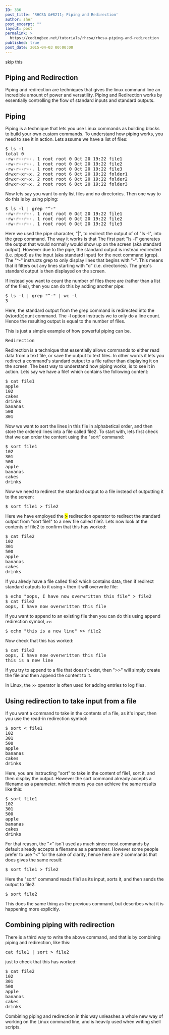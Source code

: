 ```yaml
---
ID: 336
post_title: 'RHCSA &#8211; Piping and Redirection'
author: sher
post_excerpt: ""
layout: post
permalink: >
  https://codingbee.net/tutorials/rhcsa/rhcsa-piping-and-redirection
published: true
post_date: 2015-04-03 00:00:00
---
```

skip this

<h2>Piping and Redirection
</h2>
Piping and redirection are techniques that gives the linux command line an incredible amount of power and versatility. Piping and Redirection works by essentially controlling the flow of standard inputs and standard outputs. 


<h2>Piping</h2>

Piping is a technique that lets you use Linux commands as building blocks to build your own custom commands. To understand how piping works, you need to see it in action. Lets assume we have a list of files:


<pre>
$ ls -l
total 0
-rw-r--r--. 1 root root 0 Oct 20 19:22 file1
-rw-r--r--. 1 root root 0 Oct 20 19:22 file2
-rw-r--r--. 1 root root 0 Oct 20 19:22 file3
drwxr-xr-x. 2 root root 6 Oct 20 19:22 folder1
drwxr-xr-x. 2 root root 6 Oct 20 19:22 folder2
drwxr-xr-x. 2 root root 6 Oct 20 19:22 folder3
</pre>
 

Now lets say you want to only list files and no directories. Then one way to do this is by using piping:

<pre>
$ ls -l | grep "^-"
-rw-r--r--. 1 root root 0 Oct 20 19:22 file1
-rw-r--r--. 1 root root 0 Oct 20 19:22 file2
-rw-r--r--. 1 root root 0 Oct 20 19:22 file3
</pre>



Here we used the pipe character, "|", to redirect the output of of "ls -l", into the grep command.
The way it works is that The first part "ls -l" generates the output that would normally would show up on the screen (aka <l>standard output<l>). However due to the pipe, the standard output is instead redirected (i.e. piped) as the input (aka <l>standard input<l>) for the next command (grep). The "^-" instructs grep to only display lines that begins with "-". This means that it filters out any lines starting with "d" (i.e. directories). The grep's standard output is then displayed on the screen.

If instead you want to count the number of files there are (rather than a list of the files), then you can do this by adding another pipe:

<pre>
$ ls -l | grep "^-" | wc -l
3
</pre>

Here, the standard output from the grep command is redirected into the (w)ord(c)ount command. The -l option instructs wc to only do a line count. Hence the resulting output is equal to the number of files. 

This is just a simple example of how powerful piping can be. 


<pre>Redirection 
</pre>
Redirection is a technique that essentially allows commands to either read data from a text file, or save the output to text files. In other words it lets you redirect a command's standard output to a file rather than displaying it on the screen. The best way to understand how piping works, is to see it in action. Lets say we have a file1 which contains the following content:

<pre>
$ cat file1
apple
102
cakes
drinks
bananas
500
301
</pre>

Now we want to sort the lines in this file in alphabetical order, and then store the ordered lines into a file called file2. To start with, lets first check that we can order the content using the "sort" command:

<pre>
$ sort file1
102
301
500
apple
bananas
cakes
drinks
</pre>

Now we need to redirect the standard output to a file instead of outputting it to the screen:

<pre>
$ sort file1 > file2
</pre>

Here we have employed the <mark>></mark> redirection operator to redirect the standard output from "sort file1" to a new file called file2. Lets now look at the contents of file2 to confirm that this has worked:

<pre>
$ cat file2
102
301
500
apple
bananas
cakes
drinks
</pre>

If you alredy have a file called file2 which contains data, then if redirect standard outputs to it using <code>></code> then it will overwrite file:

<pre>
$ echo "oops, I have now overwritten this file" > file2
$ cat file2
oops, I have now overwritten this file
</pre>

If you want to append to an existing file then you can do this using append redirection symbol, <code>>></code>:


<pre>
$ echo "this is a new line" >> file2
</pre>


Now check that this has worked:


<pre>
$ cat file2
oops, I have now overwritten this file
this is a new line
</pre>



If you try to append to a file that doesn't exist, then ">>" will simply create the file and then append the content to it. 

In Linux, the <code>>></code> operator is often used for adding entries to log files. 


<h2>Using redirection to take input from a file
</h2>If you want a command to take in the contents of a file, as it's input, then you use the read-in redirection symbol:

<pre>
$ sort < file1
102
301
500
apple
bananas
cakes
drinks
</pre>

Here, you are instructing "sort" to take in the content of file1, sort it, and then display the output. However the sort command already accepts a filename as a parameter. which means you can achieve the same results like this:

<pre>
$ sort file1
102
301
500
apple
bananas
cakes
drinks
</pre>

For that reason, the "<" isn't used as much since most commands by default already accepts a filename as a parameter. However some people prefer to use "<" for the sake of clarity, hence here are 2 commands that does gives the same result:   

<pre>
$ sort file1 > file2 
</pre>

Here the "sort" command reads file1 as its input, sorts it, and then sends the output to file2.


<pre>
$ sort <file1 >file2 
</pre>

This does the same thing as the previous command, but describes what it is happening more explicitly. 

 
<h2>Combining piping with redirection</h2>
There is a third way to write the above command, and that is by combining piping and redirection, like this:

<pre>
cat file1 | sort > file2 
</pre>

just to check that this has worked:

<pre>
$ cat file2
102
301
500
apple
bananas
cakes
drinks
</pre>

Combining piping and redirection in this way unleashes a whole new way of working on the Linux command line, and is heavily used when writing shell scripts.